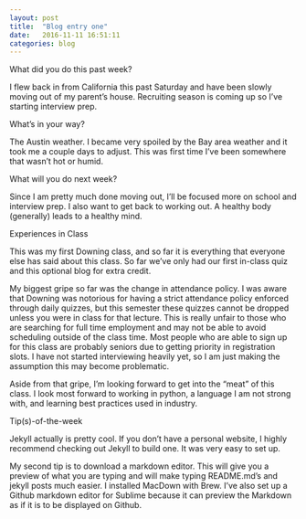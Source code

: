 ```yaml
---
layout: post
title:  "Blog entry one"
date:   2016-11-11 16:51:11
categories: blog
---
```


What did you do this past week?

I flew back in from California this past Saturday and have been slowly moving out of my parent’s house. Recruiting season is coming up so I’ve starting interview prep.

What’s in your way?

The Austin weather. I became very spoiled by the Bay area weather and it took me a couple days to adjust. This was first time I’ve been somewhere that wasn’t hot or humid.

What will you do next week?

Since I am pretty much done moving out, I’ll be focused more on school and interview prep. I also want to get back to working out. A healthy body (generally) leads to a healthy mind.

Experiences in Class

This was my first Downing class, and so far it is everything that everyone else has said about this class. So far we’ve only had our first in-class quiz and this optional blog for extra credit.

My biggest gripe so far was the change in attendance policy. I was aware that Downing was notorious for having a strict attendance policy enforced through daily quizzes, but this semester these quizzes cannot be dropped unless you were in class for that lecture. This is really unfair to those who are searching for full time employment and may not be able to avoid scheduling outside of the class time. Most people who are able to sign up for this class are probably seniors due to getting priority in registration slots. I have not started interviewing heavily yet, so I am just making the assumption this may become problematic.

Aside from that gripe, I’m looking forward to get into the “meat” of this class. I look most forward to working in python, a language I am not strong with, and learning best practices used in industry.

Tip(s)-of-the-week

Jekyll actually is pretty cool. If you don’t have a personal website, I highly recommend checking out Jekyll to build one. It was very easy to set up.

My second tip is to download a markdown editor. This will give you a preview of what you are typing and will make typing README.md’s and jekyll posts much easier. I installed MacDown with Brew. I’ve also set up a Github markdown editor for Sublime because it can preview the Markdown as if it is to be displayed on Github.
